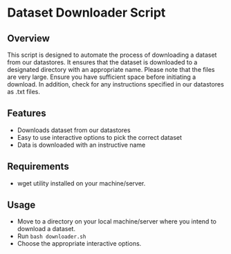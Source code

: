 # Dataset Downloader Script

## Overview

This script is designed to automate the process of downloading a dataset from our datastores. It ensures that the dataset is downloaded to a designated directory with an appropriate name. Please note that the files are very large. Ensure you have sufficient space before initiating a download. In addition, check for any instructions specified in our datastores as .txt files.

## Features

- Downloads dataset from our datastores
- Easy to use interactive options to pick the correct dataset
- Data is downloaded with an instructive name

## Requirements

- wget utility installed on your machine/server.

## Usage
- Move to a directory on your local machine/server where you intend to download a dataset.
- Run ```bash downloader.sh```
- Choose the appropriate interactive options.
